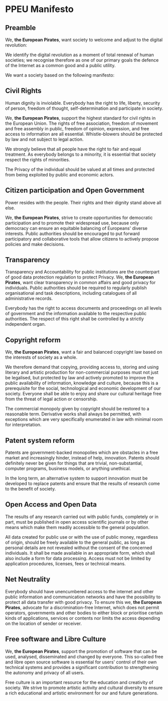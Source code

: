 # PPEU Manifesto
## Preamble

We, **the European Pirates**, want society to welcome and adjust to the digital revolution:

We identify the digital revolution as a moment of total renewal of human societies; we recognise therefore as one of our primary goals the defence of the Internet as a common good and a public utility.

We want a society based on the following manifesto:

## Civil Rights
 
Human dignity is inviolable. Everybody has the right to life, liberty, security of person, freedom of thought, self-determination and participate in society.

We, **the European Pirates**, support the highest standard for civil rights in the European Union. The rights of free association, freedom of movement and free assembly in public, freedom of opinion, expression, and free access to information are all essential. Whistle-blowers should be protected by law and not subject to legal action.

We strongly believe that all people have the right to fair and equal treatment. As everybody belongs to a minority, it is essential that society respect the rights of minorities. 

The Privacy of the individual should be valued at all times and protected from being exploited by public and economic actors. 

## Citizen participation and Open Government

Power resides with the people. Their rights and their dignity stand above all else. 

We, **the European Pirates**, strive to create opportunities for democratic participation and to promote their widespread use, because only democracy can ensure an equitable balancing of Europeans' diverse interests. Public authorities should be encouraged to put forward participatory and collaborative tools that allow citizens to actively propose policies and make decisions.

## Transparency

Transparency and Accountability for public institutions are the counterpart of good data protection regulation to protect Privacy. We, **the European Pirates**, want clear  transparency in common affairs and good privacy for individuals. Public authorities should be required to regularly publish organisational and task descriptions, including catalogues of all administrative records.

Everybody has the right to access documents and proceedings on all levels of government and the information available to the respective public authorities. The respect of this right shall be controlled by a strictly independent organ.

## Copyright reform

We, **the European Pirates**, want a fair and balanced copyright law based on the interests of society as a whole.

We therefore demand that copying, providing access to, storing and using literary and artistic production for non-commercial purposes must not just be legalised, but protected by law and actively promoted to improve the public availability of information, knowledge and culture, because this is a prerequisite for the social, technological and economic development of our society. Everyone shall be able to enjoy and share our cultural heritage free from the threat of legal action or censorship.

The commercial monopoly given by copyright should be restored to a reasonable term. Derivative works shall always be permitted, with exceptions which are very specifically enumerated in law with minimal room for interpretation.

## Patent system reform

Patents are government-backed monopolies which are obstacles in a free market and increasingly hinder, instead of help, innovation. Patents should definitely never be given for things that are trivial, non-substantial, computer programs, business models, or anything unethical.

In the long term, an alternative system to support innovation must be developed to replace patents and ensure that the results of research come to the benefit of society.

## Open Access and Open Data

The results of any research carried out with public funds, completely or in part, must be published in open access scientific journals or by other means which make them readily accessible to the general population.

All data created for public use or with the use of public money, regardless of origin, should be freely available to the general public, as long as personal details are not revealed without the consent of the concerned individuals. It shall be made available in an appropriate form, which shall also include a form for data processing. Access must not be limited by application procedures, licenses, fees or technical means.

## Net Neutrality

Everybody should have unencumbered access to the internet and other public information and communication networks and have the possibility to protect all data transfer with good privacy. To ensure this we, **the European Pirates**, advocate for a discrimination-free Internet, which does not permit operators, governments and other bodies to either block or prioritise certain kinds of applications, services or contents nor limits the access depending on the location of sender or receiver.

## Free software and Libre Culture

We, **the European Pirates**, support the promotion of software that can be used, analysed, disseminated and changed by everyone. This so-called free and libre open source software is essential for users' control of their own technical systems and provides a significant contribution to strengthening the autonomy and privacy of all users.

Free culture is an important resource for the education and creativity of society. We strive to promote artistic activity and cultural diversity to ensure a rich educational and artistic environment for our and future generations.
